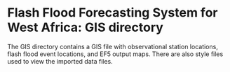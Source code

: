 # Flash Flood Forecasting System for West Africa: GIS directory

The GIS directory contains a GIS file with observational station locations, flash flood event locations, and EF5 output maps. There are also style files used to view the imported data files. 
